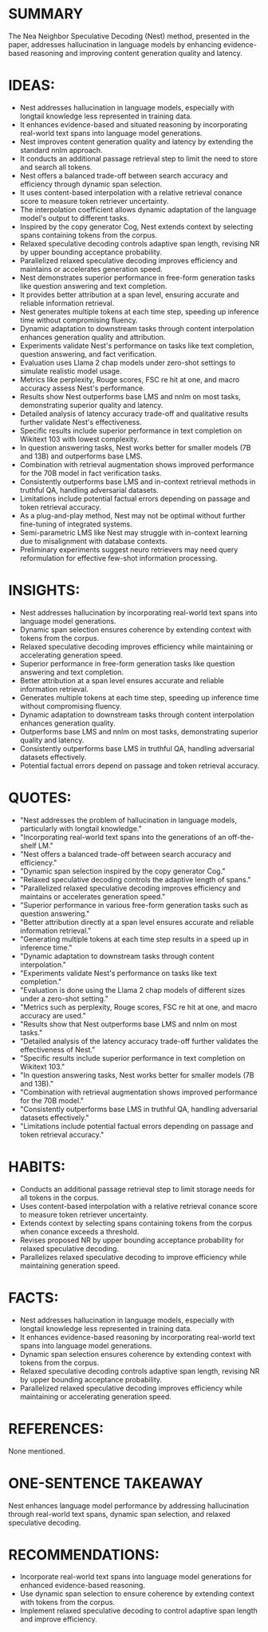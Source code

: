 # SUMMARY
The Nea Neighbor Speculative Decoding (Nest) method, presented in the paper, addresses hallucination in language models by enhancing evidence-based reasoning and improving content generation quality and latency.

# IDEAS:
- Nest addresses hallucination in language models, especially with longtail knowledge less represented in training data.
- It enhances evidence-based and situated reasoning by incorporating real-world text spans into language model generations.
- Nest improves content generation quality and latency by extending the standard nnlm approach.
- It conducts an additional passage retrieval step to limit the need to store and search all tokens.
- Nest offers a balanced trade-off between search accuracy and efficiency through dynamic span selection.
- It uses content-based interpolation with a relative retrieval conance score to measure token retriever uncertainty.
- The interpolation coefficient allows dynamic adaptation of the language model's output to different tasks.
- Inspired by the copy generator Cog, Nest extends context by selecting spans containing tokens from the corpus.
- Relaxed speculative decoding controls adaptive span length, revising NR by upper bounding acceptance probability.
- Parallelized relaxed speculative decoding improves efficiency and maintains or accelerates generation speed.
- Nest demonstrates superior performance in free-form generation tasks like question answering and text completion.
- It provides better attribution at a span level, ensuring accurate and reliable information retrieval.
- Nest generates multiple tokens at each time step, speeding up inference time without compromising fluency.
- Dynamic adaptation to downstream tasks through content interpolation enhances generation quality and attribution.
- Experiments validate Nest's performance on tasks like text completion, question answering, and fact verification.
- Evaluation uses Llama 2 chap models under zero-shot settings to simulate realistic model usage.
- Metrics like perplexity, Rouge scores, FSC re hit at one, and macro accuracy assess Nest's performance.
- Results show Nest outperforms base LMS and nnlm on most tasks, demonstrating superior quality and latency.
- Detailed analysis of latency accuracy trade-off and qualitative results further validate Nest's effectiveness.
- Specific results include superior performance in text completion on Wikitext 103 with lowest complexity.
- In question answering tasks, Nest works better for smaller models (7B and 13B) and outperforms base LMS.
- Combination with retrieval augmentation shows improved performance for the 70B model in fact verification tasks.
- Consistently outperforms base LMS and in-context retrieval methods in truthful QA, handling adversarial datasets.
- Limitations include potential factual errors depending on passage and token retrieval accuracy.
- As a plug-and-play method, Nest may not be optimal without further fine-tuning of integrated systems.
- Semi-parametric LMS like Nest may struggle with in-context learning due to misalignment with database contexts.
- Preliminary experiments suggest neuro retrievers may need query reformulation for effective few-shot information processing.

# INSIGHTS:
- Nest addresses hallucination by incorporating real-world text spans into language model generations.
- Dynamic span selection ensures coherence by extending context with tokens from the corpus.
- Relaxed speculative decoding improves efficiency while maintaining or accelerating generation speed.
- Superior performance in free-form generation tasks like question answering and text completion.
- Better attribution at a span level ensures accurate and reliable information retrieval.
- Generates multiple tokens at each time step, speeding up inference time without compromising fluency.
- Dynamic adaptation to downstream tasks through content interpolation enhances generation quality.
- Outperforms base LMS and nnlm on most tasks, demonstrating superior quality and latency.
- Consistently outperforms base LMS in truthful QA, handling adversarial datasets effectively.
- Potential factual errors depend on passage and token retrieval accuracy.

# QUOTES:
- "Nest addresses the problem of hallucination in language models, particularly with longtail knowledge."
- "Incorporating real-world text spans into the generations of an off-the-shelf LM."
- "Nest offers a balanced trade-off between search accuracy and efficiency."
- "Dynamic span selection inspired by the copy generator Cog."
- "Relaxed speculative decoding controls the adaptive length of spans."
- "Parallelized relaxed speculative decoding improves efficiency and maintains or accelerates generation speed."
- "Superior performance in various free-form generation tasks such as question answering."
- "Better attribution directly at a span level ensures accurate and reliable information retrieval."
- "Generating multiple tokens at each time step results in a speed up in inference time."
- "Dynamic adaptation to downstream tasks through content interpolation."
- "Experiments validate Nest's performance on tasks like text completion."
- "Evaluation is done using the Llama 2 chap models of different sizes under a zero-shot setting."
- "Metrics such as perplexity, Rouge scores, FSC re hit at one, and macro accuracy are used."
- "Results show that Nest outperforms base LMS and nnlm on most tasks."
- "Detailed analysis of the latency accuracy trade-off further validates the effectiveness of Nest."
- "Specific results include superior performance in text completion on Wikitext 103."
- "In question answering tasks, Nest works better for smaller models (7B and 13B)."
- "Combination with retrieval augmentation shows improved performance for the 70B model."
- "Consistently outperforms base LMS in truthful QA, handling adversarial datasets effectively."
- "Limitations include potential factual errors depending on passage and token retrieval accuracy."

# HABITS:
- Conducts an additional passage retrieval step to limit storage needs for all tokens in the corpus.
- Uses content-based interpolation with a relative retrieval conance score to measure token retriever uncertainty.
- Extends context by selecting spans containing tokens from the corpus when conance exceeds a threshold.
- Revises proposed NR by upper bounding acceptance probability for relaxed speculative decoding.
- Parallelizes relaxed speculative decoding to improve efficiency while maintaining generation speed.

# FACTS:
- Nest addresses hallucination in language models, especially with longtail knowledge less represented in training data.
- It enhances evidence-based reasoning by incorporating real-world text spans into language model generations.
- Dynamic span selection ensures coherence by extending context with tokens from the corpus.
- Relaxed speculative decoding controls adaptive span length, revising NR by upper bounding acceptance probability.
- Parallelized relaxed speculative decoding improves efficiency while maintaining or accelerating generation speed.

# REFERENCES:
None mentioned.

# ONE-SENTENCE TAKEAWAY
Nest enhances language model performance by addressing hallucination through real-world text spans, dynamic span selection, and relaxed speculative decoding.

# RECOMMENDATIONS:
- Incorporate real-world text spans into language model generations for enhanced evidence-based reasoning.
- Use dynamic span selection to ensure coherence by extending context with tokens from the corpus.
- Implement relaxed speculative decoding to control adaptive span length and improve efficiency.